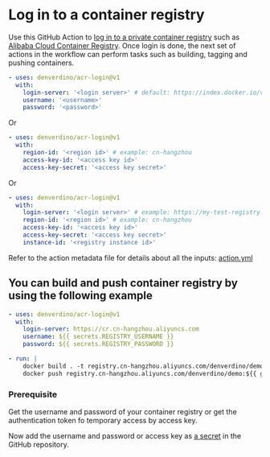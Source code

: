 # Log in to a container registry
Use this GitHub Action to [log in to a private container registry](https://docs.docker.com/engine/reference/commandline/login/) such as [Alibaba Cloud Container Registry](https://www.aliyun.com/product/acr). Once login is done, the next set of actions in the workflow can perform tasks such as building, tagging and pushing containers.

```yaml
- uses: denverdino/acr-login@v1
  with:
    login-server: '<login server>' # default: https://index.docker.io/v1/
    username: '<username>'
    password: '<password>'
```

Or

```yaml
- uses: denverdino/acr-login@v1
  with:
    region-id: '<region id>' # example: cn-hangzhou
    access-key-id: '<access key id>'
    access-key-secret: '<access key secret>'
```

Or

```yaml
- uses: denverdino/acr-login@v1
  with:
    login-server: '<login server>' # example: https://my-test-registry.cn-hangzhou.cr.aliyuncs.com
    region-id: '<region id>' # example: cn-hangzhou
    access-key-id: '<access key id>'
    access-key-secret: '<access key secret>'
    instance-id: '<registry instance id>'
```

Refer to the action metadata file for details about all the inputs: [action.yml](https://github.com/denverdino/acr-login/blob/master/action.yml)

## You can build and push container registry by using the following example
```yaml
- uses: denverdino/acr-login@v1
  with:
    login-server: https://cr.cn-hangzhou.aliyuncs.com
    username: ${{ secrets.REGISTRY_USERNAME }}
    password: ${{ secrets.REGISTRY_PASSWORD }}

- run: |
    docker build . -t registry.cn-hangzhou.aliyuncs.com/denverdino/demo:${{ github.sha }}
    docker push registry.cn-hangzhou.aliyuncs.com/denverdino/demo:${{ github.sha }}
```

### Prerequisite
Get the username and password of your container registry or get the authentication token fo temporary access by access key. 

Now add the username and password or access key as [a secret](https://developer.github.com/actions/managing-workflows/storing-secrets/) in the GitHub repository.